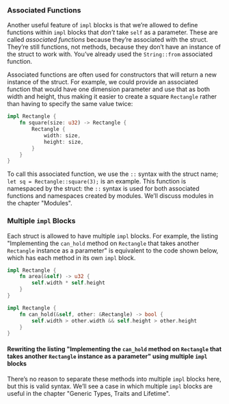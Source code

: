 ### Associated Functions

Another useful feature of `impl` blocks is that we’re allowed to define
functions within `impl` blocks that *don’t* take `self` as a parameter. These
are called *associated functions* because they’re associated with the struct.
They’re still functions, not methods, because they don’t have an instance of
the struct to work with. You’ve already used the `String::from` associated
function.

Associated functions are often used for constructors that will return a new
instance of the struct. For example, we could provide an associated function
that would have one dimension parameter and use that as both width and height,
thus making it easier to create a square `Rectangle` rather than having to
specify the same value twice:

```rust
impl Rectangle {
    fn square(size: u32) -> Rectangle {
        Rectangle {
            width: size,
            height: size,
        }
    }
}
```

To call this associated function, we use the `::` syntax with the struct name;
`let sq = Rectangle::square(3);` is an example. This function is namespaced by
the struct: the `::` syntax is used for both associated functions and
namespaces created by modules. We’ll discuss modules in the chapter "Modules".

### Multiple `impl` Blocks

Each struct is allowed to have multiple `impl` blocks. For example, the listing
"Implementing the `can_hold` method on `Rectangle` that takes another `Rectangle` instance as a parameter" is equivalent to the code shown below, which has each method
in its own `impl` block.

```rust
impl Rectangle {
    fn area(&self) -> u32 {
        self.width * self.height
    }
}

impl Rectangle {
    fn can_hold(&self, other: &Rectangle) -> bool {
        self.width > other.width && self.height > other.height
    }
}
```

#### Rewriting the listing "Implementing the `can_hold` method on `Rectangle` that takes another `Rectangle` instance as a parameter" using multiple `impl` blocks

There’s no reason to separate these methods into multiple `impl` blocks here,
but this is valid syntax. We’ll see a case in which multiple `impl` blocks are
useful in the chapter "Generic Types, Traits and Lifetime".
